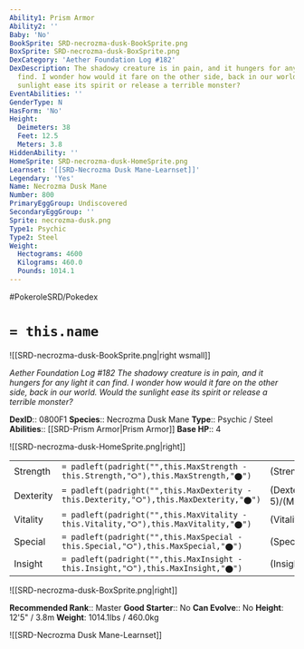```yaml
---
Ability1: Prism Armor
Ability2: ''
Baby: 'No'
BookSprite: SRD-necrozma-dusk-BookSprite.png
BoxSprite: SRD-necrozma-dusk-BoxSprite.png
DexCategory: 'Aether Foundation Log #182'
DexDescription: The shadowy creature is in pain, and it hungers for any light it can
  find. I wonder how would it fare on the other side, back in our world. Would the
  sunlight ease its spirit or release a terrible monster?
EventAbilities: ''
GenderType: N
HasForm: 'No'
Height:
  Deimeters: 38
  Feet: 12.5
  Meters: 3.8
HiddenAbility: ''
HomeSprite: SRD-necrozma-dusk-HomeSprite.png
Learnset: '[[SRD-Necrozma Dusk Mane-Learnset]]'
Legendary: 'Yes'
Name: Necrozma Dusk Mane
Number: 800
PrimaryEggGroup: Undiscovered
SecondaryEggGroup: ''
Sprite: necrozma-dusk.png
Type1: Psychic
Type2: Steel
Weight:
  Hectograms: 4600
  Kilograms: 460.0
  Pounds: 1014.1
---
```


#PokeroleSRD/Pokedex

# `= this.name`

![[SRD-necrozma-dusk-BookSprite.png|right wsmall]]

*Aether Foundation Log #182*
*The shadowy creature is in pain, and it hungers for any light it can find. I wonder how would it fare on the other side, back in our world. Would the sunlight ease its spirit or release a terrible monster?*

**DexID**:: 0800F1
**Species**:: Necrozma Dusk Mane
**Type**:: Psychic / Steel
**Abilities**:: [[SRD-Prism Armor|Prism Armor]]
**Base HP**:: 4

![[SRD-necrozma-dusk-HomeSprite.png|right]]

|           |                                                                                        |                                          |
| --------- | -------------------------------------------------------------------------------------- | ---------------------------------------- |
| Strength  | `= padleft(padright("",this.MaxStrength - this.Strength,"⭘"),this.MaxStrength,"⬤")`    | (Strength::8)/(MaxStrength::8)   |
| Dexterity | `= padleft(padright("",this.MaxDexterity - this.Dexterity,"⭘"),this.MaxDexterity,"⬤")` | (Dexterity:: 5)/(MaxDexterity::5) |
| Vitality  | `= padleft(padright("",this.MaxVitality - this.Vitality,"⭘"),this.MaxVitality,"⬤")`    | (Vitality::7)/(MaxVitality::7)   |
| Special   | `= padleft(padright("",this.MaxSpecial - this.Special,"⭘"),this.MaxSpecial,"⬤")`       | (Special::6)/(MaxSpecial::6)     |
| Insight   | `= padleft(padright("",this.MaxInsight - this.Insight,"⭘"),this.MaxInsight,"⬤")`       | (Insight::6)/(MaxInsight::6)     |

![[SRD-necrozma-dusk-BoxSprite.png|right]]

**Recommended Rank**:: Master
**Good Starter**:: No
**Can Evolve**:: No
**Height**: 12'5" / 3.8m
**Weight**: 1014.1lbs / 460.0kg

![[SRD-Necrozma Dusk Mane-Learnset]]